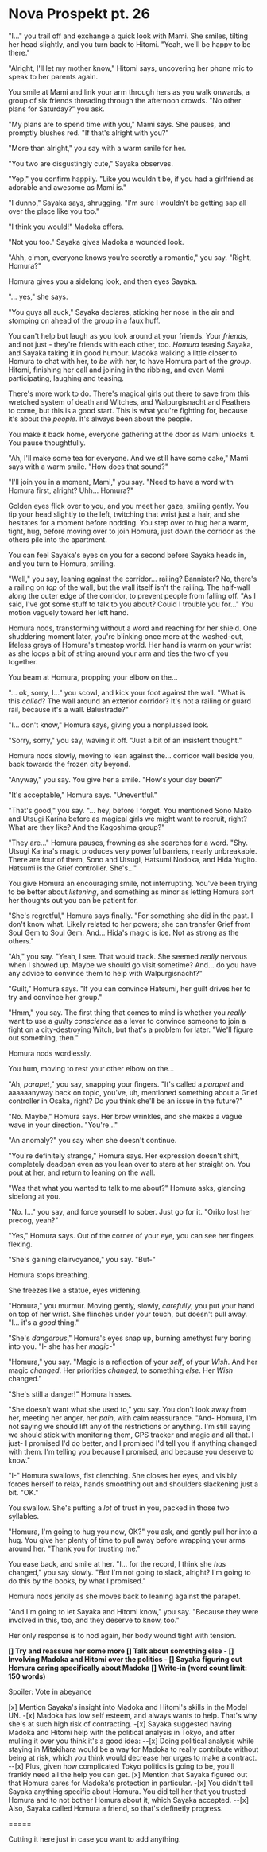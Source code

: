 # Nova Prospekt pt. 26

"I..." you trail off and exchange a quick look with Mami. She smiles, tilting her head slightly, and you turn back to Hitomi. "Yeah, we'll be happy to be there."

"Alright, I'll let my mother know," Hitomi says, uncovering her phone mic to speak to her parents again.

You smile at Mami and link your arm through hers as you walk onwards, a group of six friends threading through the afternoon crowds. "No other plans for Saturday?" you ask.

"My plans are to spend time with you," Mami says. She pauses, and promptly blushes red. "If that's alright with you?"

"More than alright," you say with a warm smile for her.

"You two are disgustingly cute," Sayaka observes.

"Yep," you confirm happily. "Like you wouldn't be, if you had a girlfriend as adorable and awesome as Mami is."

"I dunno," Sayaka says, shrugging. "I'm sure I wouldn't be getting sap all over the place like you too."

"I think you would!" Madoka offers.

"Not you too." Sayaka gives Madoka a wounded look.

"Ahh, c'mon, everyone knows you're secretly a romantic," you say. "Right, Homura?"

Homura gives you a sidelong look, and then eyes Sayaka.

"... yes," she says.

"You guys all suck," Sayaka declares, sticking her nose in the air and stomping on ahead of the group in a faux huff.

You can't help but laugh as you look around at your friends. Your *friends*, and not just - they're friends with each other, too. *Homura* teasing Sayaka, and Sayaka taking it in good humour. Madoka walking a little closer to Homura to chat with her, to *be* with her, to have Homura part of the *group*. Hitomi, finishing her call and joining in the ribbing, and even Mami participating, laughing and teasing.

There's more work to do. There's magical girls out there to save from this wretched system of death and Witches, and Walpurgisnacht and Feathers to come, but this is a good start. This is what you're fighting for, because it's about the *people*. It's always been about the people.

You make it back home, everyone gathering at the door as Mami unlocks it. You pause thoughtfully.

"Ah, I'll make some tea for everyone. And we still have some cake," Mami says with a warm smile. "How does that sound?"

"I'll join you in a moment, Mami," you say. "Need to have a word with Homura first, alright? Uhh... Homura?"

Golden eyes flick over to you, and you meet her gaze, smiling gently. You tip your head slightly to the left, twitching that wrist just a hair, and she hesitates for a moment before nodding. You step over to hug her a warm, tight, hug, before moving over to join Homura, just down the corridor as the others pile into the apartment.

You can feel Sayaka's eyes on you for a second before Sayaka heads in, and you turn to Homura, smiling.

"Well," you say, leaning against the corridor... railing? Bannister? No, there's a railing on *top* of the wall, but the wall itself isn't the railing. The half-wall along the outer edge of the corridor, to prevent people from falling off. "As I said, I've got some stuff to talk to you about? Could I trouble you for..." You motion vaguely toward her left hand.

Homura nods, transforming without a word and reaching for her shield. One shuddering moment later, you're blinking once more at the washed-out, lifeless greys of Homura's timestop world. Her hand is warm on your wrist as she loops a bit of string around your arm and ties the two of you together.

You beam at Homura, propping your elbow on the...

"... ok, sorry, I..." you scowl, and kick your foot against the wall. "What is this *called*? The wall around an exterior corridor? It's not a railing or guard rail, because it's a wall. Balustrade?"

"I... don't know," Homura says, giving you a nonplussed look.

"Sorry, sorry," you say, waving it off. "Just a bit of an insistent thought."

Homura nods slowly, moving to lean against the... corridor wall beside you, back towards the frozen city beyond.

"Anyway," you say. You give her a smile. "How's your day been?"

"It's acceptable," Homura says. "Uneventful."

"That's good," you say. "... hey, before I forget. You mentioned Sono Mako and Utsugi Karina before as magical girls we might want to recruit, right? What are they like? And the Kagoshima group?"

"They are..." Homura pauses, frowning as she searches for a word. "Shy. Utsugi Karina's magic produces very powerful barriers, nearly unbreakable. There are four of them, Sono and Utsugi, Hatsumi Nodoka, and Hida Yugito. Hatsumi is the Grief controller. She's..."

You give Homura an encouraging smile, not interrupting. You've been trying to be better about *listening*, and something as minor as letting Homura sort her thoughts out you can be patient for.

"She's regretful," Homura says finally. "For something she did in the past. I don't know what. Likely related to her powers; she can transfer Grief from Soul Gem to Soul Gem. And... Hida's magic is ice. Not as strong as the others."

"Ah," you say. "Yeah, I see. That would track. She seemed *really* nervous when I showed up. Maybe we should go visit sometime? And... do you have any advice to convince them to help with Walpurgisnacht?"

"Guilt," Homura says. "If you can convince Hatsumi, her guilt drives her to try and convince her group."

"Hmm," you say. The first thing that comes to mind is whether you *really* want to use a *guilty conscience* as a lever to convince someone to join a fight on a city-destroying Witch, but that's a problem for later. "We'll figure out something, then."

Homura nods wordlessly.

You hum, moving to rest your other elbow on the...

"Ah, *parapet*," you say, snapping your fingers. "It's called a *parapet* and aaaaaanyway back on topic, you've, uh, mentioned something about a Grief controller in Osaka, right? Do you think she'll be an issue in the future?"

"No. Maybe," Homura says. Her brow wrinkles, and she makes a vague wave in your direction. "You're..."

"An anomaly?" you say when she doesn't continue.

"You're definitely strange," Homura says. Her expression doesn't shift, completely deadpan even as you lean over to stare at her straight on. You pout at her, and return to leaning on the wall.

"Was that what you wanted to talk to me about?" Homura asks, glancing sidelong at you.

"No. I..." you say, and force yourself to sober. Just go for it. "Oriko lost her precog, yeah?"

"Yes," Homura says. Out of the corner of your eye, you can see her fingers flexing.

"She's gaining clairvoyance," you say. "But-"

Homura stops breathing.

She freezes like a statue, eyes widening.

"Homura," you murmur. Moving gently, slowly, *carefully*, you put your hand on top of her wrist. She flinches under your touch, but doesn't pull away. "I... it's a *good* thing."

"She's *dangerous*," Homura's eyes snap up, burning amethyst fury boring into you. "I- she has her *magic*-"

"Homura," you say. "Magic is a reflection of your *self*, of your *Wish*. And her magic *changed*. Her priorities *changed*, to something *else*. Her *Wish* changed."

"She's still a danger!" Homura hisses.

"She doesn't want what she used to," you say. You don't look away from her, meeting her anger, her *pain*, with calm reassurance. "And- Homura, I'm not saying we should lift any of the restrictions or anything. I'm still saying we should stick with monitoring them, GPS tracker and magic and all that. I just- I promised I'd do better, and I promised I'd tell you if anything changed with them. I'm telling you because I promised, and because you deserve to know."

"I-" Homura swallows, fist clenching. She closes her eyes, and visibly forces herself to relax, hands smoothing out and shoulders slackening just a bit. "OK."

You swallow. She's putting a *lot* of trust in you, packed in those two syllables.

"Homura, I'm going to hug you now, OK?" you ask, and gently pull her into a hug. You give her plenty of time to pull away before wrapping your arms around her. "Thank you for trusting me."

You ease back, and smile at her. "I... for the record, I think she *has* changed," you say slowly. "*But* I'm not going to slack, alright? I'm going to do this by the books, by what I promised."

Homura nods jerkily as she moves back to leaning against the parapet.

"And I'm going to let Sayaka and Hitomi know," you say. "Because they were involved in this, too, and they deserve to know, too."

Her only response is to nod again, her body wound tight with tension.

**\[] Try and reassure her some more
\[] Talk about something else
\- \[] Involving Madoka and Hitomi over the politics
\- \[] Sayaka figuring out Homura caring specifically about Madoka
\[] Write-in (word count limit: 150 words)**

Spoiler: Vote in abeyance

\[x] Mention Sayaka's insight into Madoka and Hitomi's skills in the Model UN.
\-\[x] Madoka has low self esteem, and always wants to help. That's why she's at such high risk of contracting.
\-\[x] Sayaka suggested having Madoka and Hitomi help with the political analysis in Tokyo, and after mulling it over you think it's a good idea:
\--\[x] Doing political analysis while staying in Mitakihara would be a way for Madoka to really contribute without being at risk, which you think would decrease her urges to make a contract.
\--\[x] Plus, given how complicated Tokyo politics is going to be, you'll frankly need all the help you can get.
\[x] Mention that Sayaka figured out that Homura cares for Madoka's protection in particular.
\-\[x] You didn't tell Sayaka anything specific about Homura. You did tell her that you trusted Homura and to not bother Homura about it, which Sayaka accepted.
\--\[x] Also, Sayaka called Homura a friend, so that's definetly progress.

\=====​

Cutting it here just in case you want to add anything.
